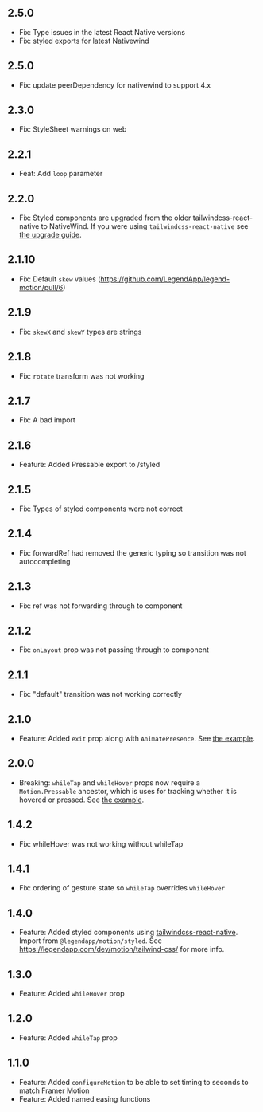 ## 2.5.0
- Fix: Type issues in the latest React Native versions
- Fix: styled exports for latest Nativewind

## 2.5.0
- Fix: update peerDependency for nativewind to support 4.x

## 2.3.0
- Fix: StyleSheet warnings on web

## 2.2.1
- Feat: Add `loop` parameter

## 2.2.0
- Fix: Styled components are upgraded from the older tailwindcss-react-native to NativeWind. If you were using `tailwindcss-react-native` see [the upgrade guide](https://www.nativewind.dev/guides/tailwindcss-react-native).

## 2.1.10
- Fix: Default `skew` values (https://github.com/LegendApp/legend-motion/pull/6)

## 2.1.9
- Fix: `skewX` and `skewY` types are strings

## 2.1.8
- Fix: `rotate` transform was not working

## 2.1.7
- Fix: A bad import

## 2.1.6
- Feature: Added Pressable export to /styled

## 2.1.5
- Fix: Types of styled components were not correct

## 2.1.4
- Fix: forwardRef had removed the generic typing so transition was not autocompleting

## 2.1.3
- Fix: ref was not forwarding through to component

## 2.1.2
- Fix: `onLayout` prop was not passing through to component

## 2.1.1
- Fix: "default" transition was not working correctly

## 2.1.0
- Feature: Added `exit` prop along with `AnimatePresence`.  See [the example](https://www.legendapp.com/dev/motion/animate-presence).

## 2.0.0
- Breaking: `whileTap` and `whileHover` props now require a `Motion.Pressable` ancestor, which is uses for tracking whether it is hovered or pressed. See [the example](https://www.legendapp.com/dev/motion/overview/#gestures).

## 1.4.2
- Fix: whileHover was not working without whileTap

## 1.4.1
- Fix: ordering of gesture state so `whileTap` overrides `whileHover`

## 1.4.0
- Feature: Added styled components using [tailwindcss-react-native](https://github.com/marklawlor/tailwindcss-react-native). Import from `@legendapp/motion/styled`. See https://legendapp.com/dev/motion/tailwind-css/ for more info.

## 1.3.0
- Feature: Added `whileHover` prop

## 1.2.0
- Feature: Added `whileTap` prop

## 1.1.0
- Feature: Added `configureMotion` to be able to set timing to seconds to match Framer Motion
- Feature: Added named easing functions
